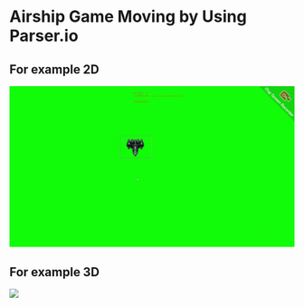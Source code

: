 # Airship Game Moving by Using Parser.io

## For example 2D
<img src= "https://github.com/SrDev36428/airship-game-parser/blob/main/assets/20250422_120850.gif" />

## For example 3D

<img src= "https://github.com/SrDev36428/airship-game-parser/blob/main/assets/20250426_125754.gif" />

